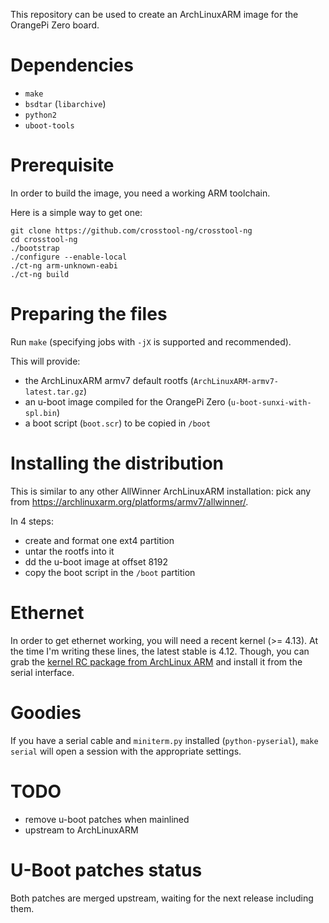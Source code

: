 This repository can be used to create an ArchLinuxARM image for the OrangePi
Zero board.


Dependencies
============

- `make`
- `bsdtar` (`libarchive`)
- `python2`
- `uboot-tools`


Prerequisite
============

In order to build the image, you need a working ARM toolchain.

Here is a simple way to get one:

    git clone https://github.com/crosstool-ng/crosstool-ng
    cd crosstool-ng
    ./bootstrap
    ./configure --enable-local
    ./ct-ng arm-unknown-eabi
    ./ct-ng build


Preparing the files
===================

Run `make` (specifying jobs with `-jX` is supported and recommended).

This will provide:

- the ArchLinuxARM armv7 default rootfs (`ArchLinuxARM-armv7-latest.tar.gz`)
- an u-boot image compiled for the OrangePi Zero (`u-boot-sunxi-with-spl.bin`)
- a boot script (`boot.scr`) to be copied in `/boot`


Installing the distribution
===========================

This is similar to any other AllWinner ArchLinuxARM installation: pick any from
https://archlinuxarm.org/platforms/armv7/allwinner/.

In 4 steps:
- create and format one ext4 partition
- untar the rootfs into it
- dd the u-boot image at offset 8192
- copy the boot script in the `/boot` partition


Ethernet
========

In order to get ethernet working, you will need a recent kernel (>= 4.13).  At
the time I'm writing these lines, the latest stable is 4.12. Though, you can
grab the [kernel RC package from ArchLinux ARM][linux-rc] and install it from
the serial interface.

[linux-rc]: https://archlinuxarm.org/packages/armv7h/linux-armv7-rc


Goodies
=======

If you have a serial cable and `miniterm.py` installed (`python-pyserial`),
`make serial` will open a session with the appropriate settings.


TODO
====

- remove u-boot patches when mainlined
- upstream to ArchLinuxARM


U-Boot patches status
=====================

Both patches are merged upstream, waiting for the next release including them.
